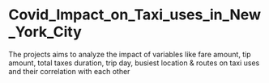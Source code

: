 # Covid_Impact_on_Taxi_uses_in_New_York_City
The projects aims to analyze the impact of variables like fare amount, tip amount, total taxes duration, trip day, busiest location &amp; routes on taxi uses and their correlation with each other
